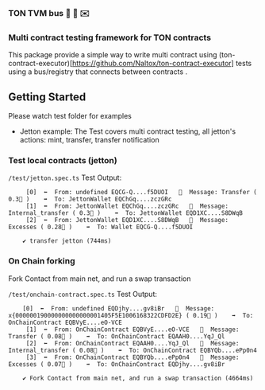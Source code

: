 ### TON TVM bus 💎 🚌 ✉️
### Multi contract testing framework for TON contracts 
This package provide a simple way to write multi contract using (ton-contract-executor)[https://github.com/Naltox/ton-contract-executor] tests using a bus/registry that connects between contracts .



## Getting Started

Please watch test folder for examples 

-  Jetton example: The Test covers multi contract testing, all jetton's actions: mint, transfer, transfer notification 

### Test local contracts (jetton) 
`/test/jetton.spec.ts` Test Output:
```
	 [0]  ⬅️  From: undefined EQCG-Q....f5DUOI   🛄  Message: Transfer ( 0.3💎 )    ➡️  To: JettonWallet EQChGq....zczGRc
	 [1]  ⬅️  From: JettonWallet EQChGq....zczGRc   🛄  Message: Internal_transfer ( 0.3💎 )    ➡️  To: JettonWallet EQD1XC....S8DWqB
	 [2]  ⬅️  From: JettonWallet EQD1XC....S8DWqB   🛄  Message: Excesses ( 0.28💎 )    ➡️  To: Wallet EQCG-Q....f5DUOI

    ✔ transfer jetton (744ms)
```

### On Chain forking
Fork Contact from main net, and run a swap transaction 

`/test/onchain-contract.spec.ts` Test Output:
```
    [0]  ⬅️  From: undefined EQDjhy....gv8iBr   🛄  Message: x{000000190000000000000001405F5E1006168322CDFD2E} ( 0.19💎 )    ➡️  To: OnChainContract EQBVyE....eO-VCE
	 [1]  ⬅️  From: OnChainContract EQBVyE....eO-VCE   🛄  Message: Transfer ( 0.08💎 )    ➡️  To: OnChainContract EQAAH0....YqJ_Ql
	 [2]  ⬅️  From: OnChainContract EQAAH0....YqJ_Ql   🛄  Message: Internal_transfer ( 0.08💎 )    ➡️  To: OnChainContract EQBYQb....ePp0n4
	 [3]  ⬅️  From: OnChainContract EQBYQb....ePp0n4   🛄  Message: Excesses ( 0.07💎 )    ➡️  To: OnChainContract EQDjhy....gv8iBr

    ✔ Fork Contact from main net, and run a swap transaction (4664ms)
```
